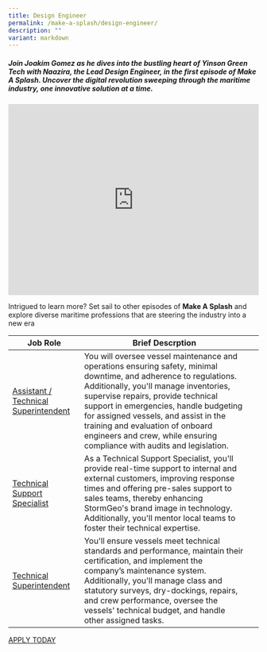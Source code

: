 ```yaml
---
title: Design Engineer
permalink: /make-a-splash/design-engineer/
description: ""
variant: markdown
---
```

##### Join Joakim Gomez as he dives into the bustling heart of Yinson Green Tech with Naazira, the Lead Design Engineer, in the first episode of **Make A Splash**. Uncover the digital revolution sweeping through the maritime industry, one innovative solution at a time.

<iframe allowfullscreen="" allow="accelerometer; autoplay; clipboard-write; encrypted-media; gyroscope; picture-in-picture; web-share" frameborder="0" title="YouTube video player" src="https://www.youtube.com/embed/1rbu6PWARtw?si=dDuz8BSxvPsLGLPx" height="385" width="100%"></iframe>



Intrigued to learn more? Set sail to other episodes of **Make A Splash** and explore diverse maritime professions that are steering the industry into a new era

| Job Role | Brief Descrption | &nbsp; |
| --- | --- | --- |
| [Assistant / Technical Superintendent](https://www.maritimesgconnect.com/job-detail/85KQ8OX6W8XJT5A6Y1A3) | You will oversee vessel maintenance and operations ensuring safety, minimal downtime, and adherence to regulations. Additionally, you'll manage inventories, supervise repairs, provide technical support in emergencies, handle budgeting for assigned vessels, and assist in the training and evaluation of onboard engineers and crew, while ensuring compliance with audits and legislation. | &nbsp; |
| [Technical Support Specialist](https://www.maritimesgconnect.com/job-detail/0HW96DUQIKN3QTH9R6N1) | As a Technical Support Specialist, you'll provide real-time support to internal and external customers, improving response times and offering pre-sales support to sales teams, thereby enhancing StormGeo's brand image in technology. Additionally, you'll mentor local teams to foster their technical expertise. | &nbsp; |
| [Technical Superintendent](https://www.maritimesgconnect.com/job-detail/IJDDDJFEBXHCMU3E5I39) | You'll ensure vessels meet technical standards and performance, maintain their certification, and implement the company’s maintenance system. Additionally, you'll manage class and statutory surveys, dry-dockings, repairs, and crew performance, oversee the vessels' technical budget, and handle other assigned tasks. |

[APPLY TODAY](https://www.maritimesgconnect.com/job-listing?keyword=Technical%20Executive&amp;jobfunction=)